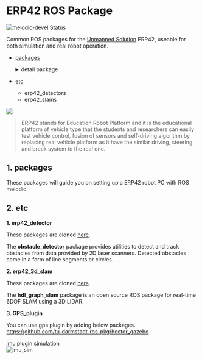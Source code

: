 # ERP42 ROS Package

[![melodic-devel Status](https://github.com/ROBOTIS-GIT/turtlebot3/workflows/melodic-devel/badge.svg)](https://github.com/ROBOTIS-GIT/turtlebot3/tree/melodic-devel)

Common ROS packages for the [Unmanned Solution](http://www.unmansol.com/index.html) ERP42, useable for both simulation and real robot operation.

- [packages](https://github.com/jdj2261/ERP-ROS/tree/master/packages)

  <details>
    <summary>detail package</summary>

  - erp42_bringup
  - erp42_communications
  - erp42_driver
  - erp42_msgs
  - erp42_navigation
  - erp42_sensors
  - erp42_slam
  - erp42_teleop
  - erp42_vehicle

  </details>

- [etc](https://github.com/jdj2261/ERP-ROS/tree/master/etc)
  
  - erp42_detectors
  - erp42_slams

<left><img src="doc/erp42.png"></left>

> ERP42 stands for Education Robot Platform and it is the educational platform of vehicle type that the students and researchers can easily test vehicle control, fusion of sensors and self-driving algorithm by replacing real vehicle platform as it have the similar driving, steering and break system to the real one.



## 1. packages

These packages will guide you on setting up a ERP42 robot PC with ROS melodic.



## 2. etc

**1. erp42_detector**

These packages are cloned [here](https://github.com/tysik/obstacle_detector).

The **obstacle_detector** package provides utilities to detect and track obstacles from data provided by 2D laser scanners. Detected obstacles come in a form of line segments or circles.



**2. erp42_3d_slam**

These packages are cloned [here](https://github.com/koide3/hdl_graph_slam).

The **hdl_graph_slam** package is an open source ROS package for real-time 6DOF SLAM using a 3D LIDAR.

**3. GPS_plugin**   
   
You can use gps plugin by adding below packages.   
https://github.com/tu-darmstadt-ros-pkg/hector_gazebo
   
imu plugin simulation   
![imu_sim](https://user-images.githubusercontent.com/67641480/185796498-f8bf5344-e3e9-49c1-a738-43063c7334bb.gif)

